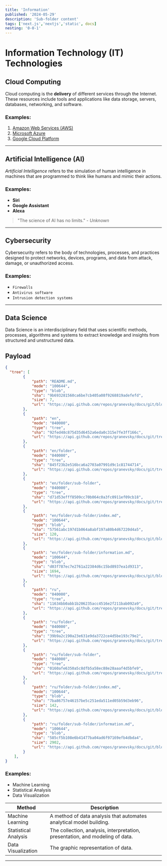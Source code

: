 ```yaml
---
title: 'Information'
published: '2024-05-29'
description: 'Sub-folder content'
tags: ['next.js','nextjs','static', docs]
nesting: '0-0-1'
---
```

# Information Technology (IT) Technologies

## Cloud Computing

Cloud computing is the **delivery** of different services through the Internet. These resources include tools and applications like data storage, servers, databases, networking, and software.

### Examples:
1. [Amazon Web Services (AWS)](https://aws.amazon.com/)
2. [Microsoft Azure](https://azure.microsoft.com/)
3. [Google Cloud Platform](https://cloud.google.com/)

---

## Artificial Intelligence (AI)

*Artificial Intelligence* refers to the simulation of human intelligence in machines that are programmed to think like humans and mimic their actions.

### Examples:
- **Siri**
- **Google Assistant**
- **Alexa**

> "The science of AI has no limits." - _Unknown_

---

## Cybersecurity

Cybersecurity refers to the body of technologies, processes, and practices designed to protect networks, devices, programs, and data from attack, damage, or unauthorized access.

### Examples:
- `Firewalls`
- `Antivirus software`
- `Intrusion detection systems`

---

## Data Science

Data Science is an interdisciplinary field that uses scientific methods, processes, algorithms and systems to extract knowledge and insights from structured and unstructured data.

## Payload
```json
{
  "tree": [
        {
            "path": "README.md",
            "mode": "100644",
            "type": "blob",
            "sha": "9b693281560ca6be7cb405a08f9268819adefefd",
            "size": 7,
            "url": "https://api.github.com/repos/granevsky/docs/git/blobs/9b693281560ca6be7cb405a08f9268819adefefd"
        },
        {
            "path": "en",
            "mode": "040000",
            "type": "tree",
            "sha": "92fed48c875d35d6452a6eda0c315e7fe3ff166c",
            "url": "https://api.github.com/repos/granevsky/docs/git/trees/92fed48c875d35d6452a6eda0c315e7fe3ff166c"
        },
        {
            "path": "en/folder",
            "mode": "040000",
            "type": "tree",
            "sha": "845f23b2e516bca6a2703a07991d9c1c81744714",
            "url": "https://api.github.com/repos/granevsky/docs/git/trees/845f23b2e516bca6a2703a07991d9c1c81744714"
        },
        {
            "path": "en/folder/sub-folder",
            "mode": "040000",
            "type": "tree",
            "sha": "d71d53efff8509cc70b064c0a3fc0911ef09cb18",
            "url": "https://api.github.com/repos/granevsky/docs/git/trees/d71d53efff8509cc70b064c0a3fc0911ef09cb18"
        },
        {
            "path": "en/folder/sub-folder/index.md",
            "mode": "100644",
            "type": "blob",
            "sha": "57561abc197d1b064a8abf197a80b4d67220d4a5",
            "size": 120,
            "url": "https://api.github.com/repos/granevsky/docs/git/blobs/57561abc197d1b064a8abf197a80b4d67220d4a5"
        },
        {
            "path": "en/folder/sub-folder/information.md",
            "mode": "100644",
            "type": "blob",
            "sha": "d03f787ec7e2761a22384d6c15bd8937ea1d9313",
            "size": 1694,
            "url": "https://api.github.com/repos/granevsky/docs/git/blobs/d03f787ec7e2761a22384d6c15bd8937ea1d9313"
        },
        {
            "path": "ru",
            "mode": "040000",
            "type": "tree",
            "sha": "11634bb0abb1b206235acc4516e2f211bab092a9",
            "url": "https://api.github.com/repos/granevsky/docs/git/trees/11634bb0abb1b206235acc4516e2f211bab092a9"
        },
        {
            "path": "ru/folder",
            "mode": "040000",
            "type": "tree",
            "sha": "39b9a2c190a23e631e9da3722ce4d5be193c79e2",
            "url": "https://api.github.com/repos/granevsky/docs/git/trees/39b9a2c190a23e631e9da3722ce4d5be193c79e2"
        },
        {
            "path": "ru/folder/sub-folder",
            "mode": "040000",
            "type": "tree",
            "sha": "0160afe6350a5c8dfb5a58ec88e28aaaf4d5bfe9",
            "url": "https://api.github.com/repos/granevsky/docs/git/trees/0160afe6350a5c8dfb5a58ec88e28aaaf4d5bfe9"
        },
        {
            "path": "ru/folder/sub-folder/index.md",
            "mode": "100644",
            "type": "blob",
            "sha": "7ba86757e46157be5c251eda511ed05b59d3eb96",
            "size": 142,
            "url": "https://api.github.com/repos/granevsky/docs/git/blobs/7ba86757e46157be5c251eda511ed05b59d3eb96"
        },
        {
            "path": "ru/folder/sub-folder/information.md",
            "mode": "100644",
            "type": "blob",
            "sha": "585cf5b108e6b41477ba04ad6f97169efb4dbda4",
            "size": 2902,
            "url": "https://api.github.com/repos/granevsky/docs/git/blobs/585cf5b108e6b41477ba04ad6f97169efb4dbda4"
        }
    ],
}
```

### Examples:
- Machine Learning
- Statistical Analysis
- Data Visualization

| Method | Description |
| --- | --- |
| Machine Learning | A method of data analysis that automates analytical model building. |
| Statistical Analysis | The collection, analysis, interpretation, presentation, and modeling of data. |
| Data Visualization | The graphic representation of data. |

---
